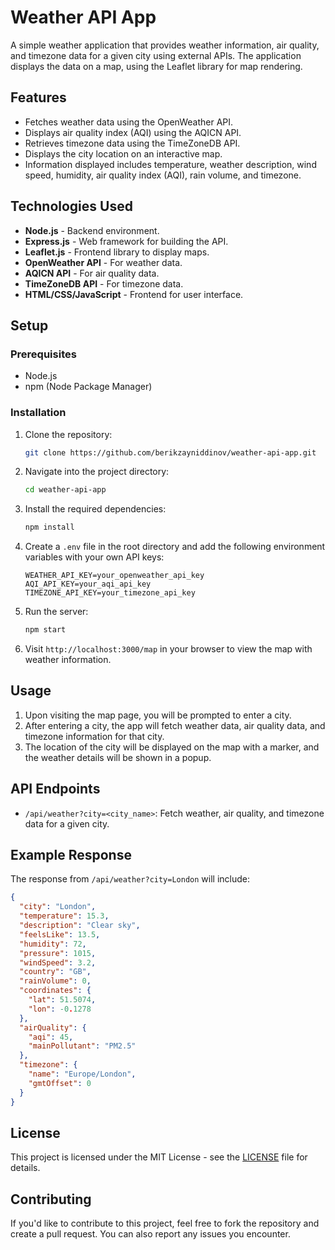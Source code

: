 # Weather API App

A simple weather application that provides weather information, air quality, and timezone data for a given city using external APIs. The application displays the data on a map, using the Leaflet library for map rendering.

## Features

- Fetches weather data using the OpenWeather API.
- Displays air quality index (AQI) using the AQICN API.
- Retrieves timezone data using the TimeZoneDB API.
- Displays the city location on an interactive map.
- Information displayed includes temperature, weather description, wind speed, humidity, air quality index (AQI), rain volume, and timezone.

## Technologies Used

- **Node.js** - Backend environment.
- **Express.js** - Web framework for building the API.
- **Leaflet.js** - Frontend library to display maps.
- **OpenWeather API** - For weather data.
- **AQICN API** - For air quality data.
- **TimeZoneDB API** - For timezone data.
- **HTML/CSS/JavaScript** - Frontend for user interface.

## Setup

### Prerequisites

- Node.js
- npm (Node Package Manager)

### Installation

1. Clone the repository:
   ```bash
   git clone https://github.com/berikzayniddinov/weather-api-app.git
   ```

2. Navigate into the project directory:
   ```bash
   cd weather-api-app
   ```

3. Install the required dependencies:
   ```bash
   npm install
   ```

4. Create a `.env` file in the root directory and add the following environment variables with your own API keys:

   ```env
   WEATHER_API_KEY=your_openweather_api_key
   AQI_API_KEY=your_aqi_api_key
   TIMEZONE_API_KEY=your_timezone_api_key
   ```

5. Run the server:
   ```bash
   npm start
   ```

6. Visit `http://localhost:3000/map` in your browser to view the map with weather information.

## Usage

1. Upon visiting the map page, you will be prompted to enter a city.
2. After entering a city, the app will fetch weather data, air quality data, and timezone information for that city.
3. The location of the city will be displayed on the map with a marker, and the weather details will be shown in a popup.

## API Endpoints

- `/api/weather?city=<city_name>`: Fetch weather, air quality, and timezone data for a given city.

## Example Response

The response from `/api/weather?city=London` will include:

```json
{
  "city": "London",
  "temperature": 15.3,
  "description": "Clear sky",
  "feelsLike": 13.5,
  "humidity": 72,
  "pressure": 1015,
  "windSpeed": 3.2,
  "country": "GB",
  "rainVolume": 0,
  "coordinates": {
    "lat": 51.5074,
    "lon": -0.1278
  },
  "airQuality": {
    "aqi": 45,
    "mainPollutant": "PM2.5"
  },
  "timezone": {
    "name": "Europe/London",
    "gmtOffset": 0
  }
}
```

## License

This project is licensed under the MIT License - see the [LICENSE](LICENSE) file for details.

## Contributing

If you'd like to contribute to this project, feel free to fork the repository and create a pull request. You can also report any issues you encounter.
